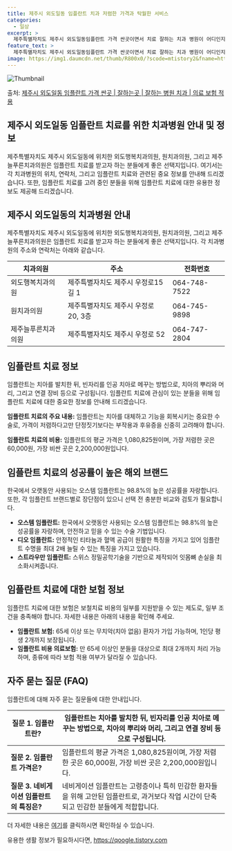 ```yaml
---
title: 제주시 외도일동 임플란트 치과 저렴한 가격과 탁월한 서비스
categories:
  - 일상
excerpt: >
  제주특별자치도 제주시 외도일동임플란트 가격 싼곳이면서 치료 잘하는 치과 병원이 어디인지 알아보도록 하겠습니다. 제주특별자치도 제주시 외도일동에 위치한 외도행복치과의원 원치과의원 제주늘푸른치과의원 순서대로 안내 드리며, 임플란트 치료시 신경써야 할 부분 또한 같이 공유 드리겠습니다.2024년 임플란트 가격 살펴보기 👈 클릭임플란트 평균 가격외도행복치과의원표 내에 있는 전화 번호를 클릭 하시면 외도행복치과의원로 바로 전화 연결 됩니다.분류주소전화번호치과의원제주특별자치도 제주시 우정로15길 1 (외도일동)📞064-748-7522로 전화하기외도행복치과의원 위치 확인하기 👈 클릭요일운영시간월요일09:30~18:30화요일09:30~18:30수요일09:30~18:30목요일14:00~..
feature_text: >
  제주특별자치도 제주시 외도일동임플란트 가격 싼곳이면서 치료 잘하는 치과 병원이 어디인지 알아보도록 하겠습니다. 제주특별자치도 제주시 외도일동에 위치한 외도행복치과의원 원치과의원 제주늘푸른치과의원 순서대로 안내 드리며, 임플란트 치료시 신경써야 할 부분 또한 같이 공유 드리겠습니다.2024년 임플란트 가격 살펴보기 👈 클릭임플란트 평균 가격외도행복치과의원표 내에 있는 전화 번호를 클릭 하시면 외도행복치과의원로 바로 전화 연결 됩니다.분류주소전화번호치과의원제주특별자치도 제주시 우정로15길 1 (외도일동)📞064-748-7522로 전화하기외도행복치과의원 위치 확인하기 👈 클릭요일운영시간월요일09:30~18:30화요일09:30~18:30수요일09:30~18:30목요일14:00~..
image: https://img1.daumcdn.net/thumb/R800x0/?scode=mtistory2&fname=https%3A%2F%2Fblog.kakaocdn.net%2Fdn%2FLmTXe%2FbtsGYlb7BtI%2Fj2xvkG2jvulAi28FQmlyB0%2Fimg.webp
---
```


![Thumbnail](https://img1.daumcdn.net/thumb/R800x0/?scode=mtistory2&fname=https%3A%2F%2Fblog.kakaocdn.net%2Fdn%2FLmTXe%2FbtsGYlb7BtI%2Fj2xvkG2jvulAi28FQmlyB0%2Fimg.webp)

<p>출처: <a href="https://qoogle.tistory.com/7089" rel="dofollow">제주시 외도일동 임플란트 가격 싼곳 | 잘하는곳 | 잘하는 병원 치과 | 의료 보험 적용</a> </p>

## 제주시 외도일동 임플란트 치료를 위한 치과병원 안내 및 정보



제주특별자치도 제주시 외도일동에 위치한 외도행복치과의원, 원치과의원, 그리고 제주늘푸른치과의원은 임플란트 치료를 받고자 하는 분들에게 좋은
선택지입니다. 여기서는 각 치과병원의 위치, 연락처, 그리고 임플란트 치료와 관련된 중요 정보를 안내해 드리겠습니다. 또한, 임플란트 치료를
고려 중인 분들을 위해 임플란트 치료에 대한 유용한 정보도 제공해 드리겠습니다.



## 제주시 외도일동의 치과병원 안내

제주특별자치도 제주시 외도일동에 위치한 외도행복치과의원, 원치과의원, 그리고 제주늘푸른치과의원은 임플란트 치료를 받고자 하는 분들에게 좋은
선택지입니다. 각 치과병원의 주소와 연락처는 아래와 같습니다.

**치과의원** | **주소** | **전화번호**  
---|---|---  
외도행복치과의원 | 제주특별자치도 제주시 우정로15길 1 | 064-748-7522  
원치과의원 | 제주특별자치도 제주시 우정로 20, 3층 | 064-745-9898  
제주늘푸른치과의원 | 제주특별자치도 제주시 우정로 52 | 064-747-2804  
  


## 임플란트 치료 정보

임플란트는 치아를 발치한 뒤, 빈자리를 인공 치아로 메꾸는 방법으로, 치아의 뿌리와 머리, 그리고 연결 장비 등으로 구성됩니다. 임플란트
치료에 관심이 있는 분들을 위해 임플란트 치료에 대한 중요한 정보를 안내해 드리겠습니다.

**임플란트 치료의 주요 내용:** 임플란트는 치아를 대체하고 기능을 회복시키는 중요한 수술로, 가격이 저렴하다고만 단정짓기보다는 부작용과
후유증을 신중히 고려해야 합니다.

**임플란트 치료의 비용:** 임플란트의 평균 가격은 1,080,825원이며, 가장 저렴한 곳은 60,000원, 가장 비싼 곳은
2,200,000원입니다.

## 임플란트 치료의 성공률이 높은 해외 브랜드

한국에서 오랫동안 사용되는 오스템 임플란트는 98.8%의 높은 성공률을 자랑합니다. 또한, 각 임플란트 브랜드별로 장단점이 있으니 선택 전
충분한 비교와 검토가 필요합니다.

  * **오스템 임플란트:** 한국에서 오랫동안 사용되는 오스템 임플란트는 98.8%의 높은 성공률을 자랑하며, 안전하고 믿을 수 있는 수술 기법입니다.
  * **디오 임플란트:** 안정적인 티타늄과 혈액 공급이 원활한 특징을 가지고 있어 임플란트 수명을 최대 2배 늘릴 수 있는 특징을 가지고 있습니다.
  * **스트라우만 임플란트:** 스위스 정밀공학기술을 기반으로 제작되어 잇몸뼈 손실을 최소화시켜줍니다.

## 임플란트 치료에 대한 보험 정보

임플란트 치료에 대한 보험은 보철치료 비용의 일부를 지원받을 수 있는 제도로, 일부 조건을 충족해야 합니다. 자세한 내용은 아래의 내용을
확인해 주세요.

  * **임플란트 보험:** 65세 이상 또는 무치악(치아 없음) 환자가 가입 가능하며, 1인당 평생 2개까지 보장됩니다.
  * **임플란트 비용 의료보험:** 만 65세 이상인 분들을 대상으로 최대 2개까지 처리 가능하며, 종류에 따라 보험 적용 여부가 달라질 수 있습니다.

## 자주 묻는 질문 (FAQ)

임플란트에 대해 자주 묻는 질문들에 대한 안내입니다.

**질문 1. 임플란트란?** | 임플란트는 치아를 발치한 뒤, 빈자리를 인공 치아로 메꾸는 방법으로, 치아의 뿌리와 머리, 그리고 연결 장비 등으로 구성됩니다.  
---|---  
**질문 2. 임플란트 가격은?** | 임플란트의 평균 가격은 1,080,825원이며, 가장 저렴한 곳은 60,000원, 가장 비싼 곳은 2,200,000원입니다.  
**질문 3. 네비게이션 임플란트의 특징은?** | 네비게이션 임플란트는 고령층이나 특히 민감한 환자들을 위해 고안된 임플란트로, 과거보다 작업 시간이 단축되고 민감한 분들에게 적합합니다.  
  


더 자세한 내용은 [여기](https://www.dentalplaza.co.kr/index)를 클릭하시면 확인하실 수 있습니다.

 

유용한 생활 정보가 필요하시다면, <a href="https://qoogle.tistory.com" rel="dofollow">https://qoogle.tistory.com</a>


